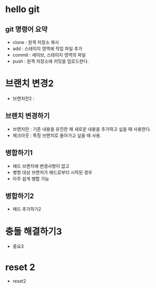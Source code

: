 # hello git

## git 명령어 요약

- clone : 원격 저장소 복사
- add : 스테이지 영역에 작업 파일 추가
- commit : 세이브, 스테이지 영역의 파일
- push : 원격 저장소에 커밋을 업로드한다.


# 브랜치 변경2

- 브랜치란2 : 

## 브랜치 변경하기

- 브랜치란 : 기존 내용을 유진한 채 새로운 내용을 추가하고 싶을 때 사용한다.
- 체크아웃 : 특정 브랜치로 돌아가고 싶을 때 사용.


## 병합하기1

- 헤드 브랜치에 변경사항이 없고
- 병항 대상 브랜치가 헤드로부터 시작된 경우
- 아주 쉽게 병합 가능

## 병합하기2

- 헤드 추가하기2


# 충돌 해결하기3

- 중요3


# reset 2

- reset2

